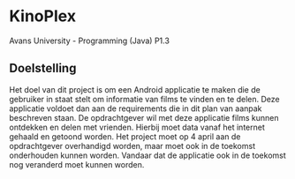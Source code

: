 # KinoPlex
Avans University - Programming (Java) P1.3

## Doelstelling
Het doel van dit project is om een Android applicatie te maken die de gebruiker in staat stelt om informatie van films te vinden en te delen. Deze applicatie voldoet dan aan de requirements die in dit plan van aanpak beschreven staan.
De opdrachtgever wil met deze applicatie films kunnen ontdekken en delen met vrienden. Hierbij moet data vanaf het internet gehaald en getoond worden. Het project moet op 4 april aan de opdrachtgever overhandigd worden, maar moet ook in de toekomst onderhouden kunnen worden. Vandaar dat de applicatie ook in de toekomst nog veranderd moet kunnen worden.
